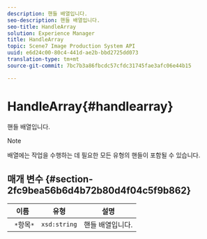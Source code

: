 ```yaml
---
description: 핸들 배열입니다.
seo-description: 핸들 배열입니다.
seo-title: HandleArray
solution: Experience Manager
title: HandleArray
topic: Scene7 Image Production System API
uuid: e6d24c00-80c4-441d-ae2b-bbd2725dd073
translation-type: tm+mt
source-git-commit: 7bc7b3a86fbcdc57cfdc31745fae3afc06e44b15

---
```



# HandleArray{#handlearray}

핸들 배열입니다.

>[!NOTE]
>
>배열에는 작업을 수행하는 데 필요한 모든 유형의 핸들이 포함될 수 있습니다.

## 매개 변수 {#section-2fc9bea56b6d4b72b80d4f04c5f9b862}

| 이름 | 유형 | 설명 |
|---|---|---|
| ` *`항목`*` | `xsd:string` | 핸들 배열입니다. |


